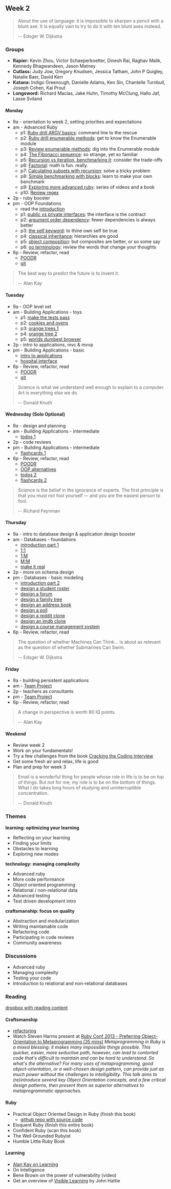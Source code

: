 ## Week 2

> About the use of language: it is impossible to sharpen a pencil with a blunt axe. It is equally vain to try to do it with ten blunt axes instead.
>
> -- Edsger W. Dijkstra

### Groups
- **Rapier:** Kevin Zhou, Victor Schaeperkoetter, Dinesh Rai, Raghav Malik, Kennedy Bhagwandeen, Jason Matney
- **Cutlass:** Judy Jow, Gregory Knudsen, Jessica Tatham, John P Quigley, Natalie Baer, David Kerr
- **Katana:**  Indigo Greenough, Danielle Adams, Ken Sin, Chantelle Turnbull, Joseph Cohen, Kai Prout
- **Longsword:** Richard Macias, Jake Huhn, Timothy McClung, Hallo Jaf, Lasse Sviland

#### Monday
- 9a - orientation to week 2, setting priorities and expectations
- am - Advanced Ruby
  - p1: [Ruby drill ARGV basics](../../../../ruby-drill-argv-basics-challenge): command line to the rescue
  - p2: [Ruby drill enumerable methods](../../../../ruby-drill-enumerable-methods-challenge): get to know the Enumerable module
  - p3: [Review enumerable methods](../../../../review-enumerable-methods-challenge): dig into the Enumerable module
  - p4: [The Fibonacci sequence](../../../../the-fibonacci-sequence-challenge): so strange, yet so familiar
  - p5: [Recursion vs iteration, benchmarking it](../../../../recursion-vs-iteration-benchmarking-it-challenge): consider the trade-offs
  - p6: [Factorial](../../../../algorithm-drill-factorial-challenge): math is fun. really.
  - p7: [Calculating subsets with recursion](../../../../calculating-subsets-with-recursion-challenge): solve a tricky problem
  - p8: [Simple benchmarking with blocks](../../../../simple-benchmarking-with-blocks-challenge): learn to make your own benchmark
  - p9: [Exploring more advanced ruby](../../../../phase-1-guide/blob/nyc/week-2/resources/exploring-advanced-ruby.md): series of videos and a book
  - p10: [Review regex](../../../../phase-1-guide/blob/nyc/week-1/resources/regex.md)
- 2p - ruby booster
- pm - OOP Foundations
  - read the [introduction](../../../../phase-1-guide/blob/nyc/week-2/resources/intro-to-oo.md)
  - p1: [public vs private interfaces](../../../../design-drill-public-vs-private-interfaces-challenge): the interface is the contract
  - p2: [argument order dependency](../../../../design-drill-argument-order-dependency-challenge): fewer dependencies is always better
  - p3: [the self keyword](../../../../ruby-drill-the-self-keyword-challenge): to thine own self be true
  - p4: [classical inheritance](../../../../design-drill-classical-inheritance-challenge): hierarchies are good
  - p5: [object composition](../../../../design-drill-object-composition-challenge): but composites are better, or so some say
  - p6: [oo terminology](../../../../p6-oo-terminology-challenge): review the words that change your thoughts
- 6p - Review, refactor, read
  - [POODR](https://www.dropbox.com/s/edpy25pwtfyeckb/Practical%20Object%20Oriented%20Design%20in%20Ruby.pdf)
  - [git](http://pcottle.github.io/learnGitBranching/)

> The best way to predict the future is to invent it.
>
> -- Alan Kay

#### Tuesday
- 9a - OOP level set
- am - Building Applications - toys
  - p1: [make the tests pass](../../../../phase-1-guide/blob/nyc/week-2/resources/test-driven-development.rb)
  - p2: [cookies and ovens](../../../../cookies-and-ovens-challenge)
  - p3: [orange trees 1](../../../../orange-tree-1-just-oranges-challenge)
  - p4: [orange tree 2](../../../../orange-tree-2-groves-challenge)
  - p5: [worlds dumbest browser](../../../../world-s-dumbest-browser-challenge)
- 2p - intro to applications, mvc & mvvp
- pm - Building Applications - basic  
  - [intro to applications](../../../../phase-1-guide/blob/nyc/week-2/resources/intro-to-applications.md)  
  - [hospital interface](../../../../hospital-interface-challenge)  
- 6p - Review, refactor, read
  - [POODR](https://www.dropbox.com/s/edpy25pwtfyeckb/Practical%20Object%20Oriented%20Design%20in%20Ruby.pdf)
  - [git](http://pcottle.github.io/learnGitBranching/)


> Science is what we understand well enough to explain to a computer. Art is everything else we do.
>
> -- Donald Knuth

#### Wednesday (Solo Optional)
- 9a - design and planning
- am - Building Applications - intermediate
  - [todos 1](../../../../ruby-todos-1-0-core-features-challenge)
- 2p - code reviews
- pm - Building Applications - intermediate
  - [flashcards 1](../../../../ruby-flashcards-1-single-deck-challenge)
- 6p - Review, refactor, read
  - [POODR](https://www.dropbox.com/s/edpy25pwtfyeckb/Practical%20Object%20Oriented%20Design%20in%20Ruby.pdf)
  - [OOP alternatives](http://www.info.ucl.ac.be/~pvr/VanRoyChapter.pdf)
  - [todos 2](../../../../ruby-todos-2-0-additional-features-challenge)
  - [flashcards 2](../../../../ruby-flashcards-2-mvc-pattern-more-challenge)

> Science is the belief in the ignorance of experts.  The first principle is that you must not fool yourself — and you are the easiest person to fool.
>
> -- Richard Feynman

#### Thursday
- 9a - intro to database design & application design booster
- am - Databases - foundations
  - [introduction part 1](../../../../phase-1-guide/blob/nyc/week-2/resources/intro-to-data-modeling.md)
  - [1:1](../../../../database-drill-one-to-one-schema-challenge)
  - [1:M](../../../../database-drill-one-to-many-schema-challenge)
  - [M:M](../../../../database-drill-many-to-many-schema-challenge)
  - [make it real](../../../../many-to-many-schema-to-database-challenge)
- 2p - more on schema design 
- pm - Databases - basic modeling
  - [introduction part 2](../../../../phase-1-guide/blob/nyc/week-2/resources/intro-to-data-modeling-2.md)
  - [design a student roster](../../../../database-drill-student-roster-challenge)
  - [design a forum](../../../../forum-database-design-challenge)
  - [design a family tree](../../../../family-tree-database-design-challenge)
  - [design an address book](../../../../db-drill-address-book-schema-challenge)
  - [design a poll](../../../../poll-database-design-challenge)
  - [design a reddit clone](../../../../reddit-jr-database-design-challenge)
  - [design an imdb clone](../../../../imdb-database-design-challenge)
  - [design a course management system](../../../../university-course-database-design-challenge)
- 6p - Review, refactor, read


> The question of whether Machines Can Think... is about as relevant as the question of whether Submarines Can Swim.
>
> -- Edsger W. Dijkstra

#### Friday
- 9a - building persistent applications
- am - [Team Project](../../../../phase-1-guide/blob/nyc/week-2/resources/intro-to-team-projects.md)
- 2p - teachers as consultants
- pm - [Team Project](../../../../phase-1-guide/blob/nyc/week-2/resources/intro-to-team-projects.md)
- 6p - Review, refactor, read

> A change in perspective is worth 80 IQ points.
>
> -- Alan Kay

#### Weekend
- Review week 2
- Work on your fundamentals!
- Try a few challenges from the book [Cracking the Coding Interview](https://www.dropbox.com/s/mcoty3rxut46z13/Cracking%20the%20Coding%20Interview.pdf)
- Get some fresh air and relax, life is good
- Plan and prep for week 3

> Email is a wonderful thing for people whose role in life is to be on top of things. But not for me; my role is to be on the bottom of things. What I do takes long hours of studying and uninterruptible concentration.
>
> -- Donald Knuth

### Themes

**learning: optimizing your learning**

- Reflecting on your learning
- Finding your limits
- Obstacles to learning
- Exploring new modes

**technology: managing complexity**

- Advanced ruby
- More code performance
- Object oriented programming
- Relational / non-relational data
- Advanced testing
- Test driven development intro

**craftsmanship: focus on quality**

- Abstraction and modularization
- Writing maintainable code
- Refactoring code
- Participating in code reviews
- Community awareness


### Discussions

- Advanced ruby
- Managing complexity
- Testing your code
- Introduction to relational and non-relational databases


### Reading

[dropbox with reading content](https://www.dropbox.com/sh/ldrnf12rpx78eye/Kb1a8z2LFx)

#### Craftsmanship

- [refactoring](http://sourcemaking.com/refactoring)
- Watch Steven Harms present at [Ruby Conf 2013 - Preferring Object-Orientation to Metaprogramming (35 mins)](http://www.youtube.com/watch?v=S3OhoWCnlB0)
*Metaprogramming in Ruby is a mixed blessing: it makes many impossible things possible. This quicker, easier, more seductive path, however, can lead to contorted code that's difficult to maintain and can be hard to understand. So what's the alternative? For many uses of metaprogramming, good object-orientation, or a well-chosen design pattern, can provide just as much power without the challenges to intelligibility. This talk aims to (re)introduce several key Object Orientation concepts, and a few critical design patterns, then present them as superior alternatives to metaprogrammatic approaches.*

#### Ruby

- Practical Object Oriented Design in Ruby (finish this book)
  - [github repo with source code](https://github.com/skmetz/poodr)
- Eloquent Ruby (finish this entire book)
- Confident Ruby (scan this book)
- The Well Grounded Rubyist
- Humble Little Ruby Book

#### Learning

- [Alan Kay on Learning](http://www.youtube.com/watch?v=50L44hEtVos)
- On Intelligence
- Bene Brown on the power of vulnerability (video)
- Get an overview of [Visible Learning](http://visible-learning.org/glossary/) by John Hattie
